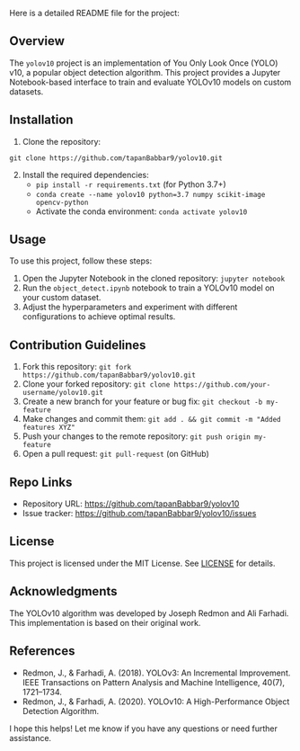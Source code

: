 Here is a detailed README file for the project:

**Overview**
---------
The `yolov10` project is an implementation of You Only Look Once (YOLO) v10, a popular object detection algorithm. This project provides a Jupyter Notebook-based interface to train and evaluate YOLOv10 models on custom datasets.

**Installation**
---------------

1. Clone the repository:
```
git clone https://github.com/tapanBabbar9/yolov10.git
```
2. Install the required dependencies:
	* `pip install -r requirements.txt` (for Python 3.7+)
	* `conda create --name yolov10 python=3.7 numpy scikit-image opencv-python`
	* Activate the conda environment: `conda activate yolov10`

**Usage**
----------

To use this project, follow these steps:

1. Open the Jupyter Notebook in the cloned repository: `jupyter notebook`
2. Run the `object_detect.ipynb` notebook to train a YOLOv10 model on your custom dataset.
3. Adjust the hyperparameters and experiment with different configurations to achieve optimal results.

**Contribution Guidelines**
---------------------------

1. Fork this repository: `git fork https://github.com/tapanBabbar9/yolov10.git`
2. Clone your forked repository: `git clone https://github.com/your-username/yolov10.git`
3. Create a new branch for your feature or bug fix: `git checkout -b my-feature`
4. Make changes and commit them: `git add . && git commit -m "Added features XYZ"`
5. Push your changes to the remote repository: `git push origin my-feature`
6. Open a pull request: `git pull-request` (on GitHub)

**Repo Links**
--------------

* Repository URL: https://github.com/tapanBabbar9/yolov10
* Issue tracker: https://github.com/tapanBabbar9/yolov10/issues

**License**
---------

This project is licensed under the MIT License. See [LICENSE](LICENSE) for details.

**Acknowledgments**
-----------------

The YOLOv10 algorithm was developed by Joseph Redmon and Ali Farhadi. This implementation is based on their original work.

**References**
--------------

* Redmon, J., & Farhadi, A. (2018). YOLOv3: An Incremental Improvement. IEEE Transactions on Pattern Analysis and Machine Intelligence, 40(7), 1721–1734.
* Redmon, J., & Farhadi, A. (2020). YOLOv10: A High-Performance Object Detection Algorithm.

I hope this helps! Let me know if you have any questions or need further assistance.

